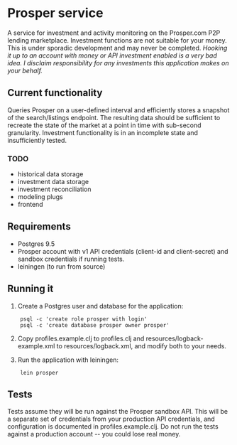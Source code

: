 # Prosper service

A service for investment and activity monitoring on the Prosper.com P2P lending
marketplace. Investment functions are not suitable for your money. This is
under sporadic development and may never be completed. _Hooking it up to an
account with money or API investment enabled is a very bad idea. I disclaim
responsibility for any investments this application makes on your behalf._

## Current functionality

Queries Prosper on a user-defined interval and efficiently stores a snapshot of
the search/listings endpoint. The resulting data should be sufficient to
recreate the state of the market at a point in time with sub-second granularity.
Investment functionality is in an incomplete state and insufficiently tested.

### TODO
* historical data storage
* investment data storage
* investment reconciliation
* modeling plugs
* frontend

## Requirements

* Postgres 9.5
* Prosper account with v1 API credentials (client-id and client-secret) and
  sandbox credentials if running tests.
* leiningen (to run from source)

## Running it

1. Create a Postgres user and database for the application:
```
    psql -c 'create role prosper with login'
    psql -c 'create database prosper owner prosper'
```

2. Copy profiles.example.clj to profiles.clj and resources/logback-example.xml
   to resources/logback.xml, and modify both to your needs.

3. Run the application with leiningen:
```
    lein prosper
```

## Tests

Tests assume they will be run against the Prosper sandbox API. This will be a
separate set of credentials from your production API credentials, and
configuration is documented in profiles.example.clj. Do not run the tests
against a production account -- you could lose real money.
